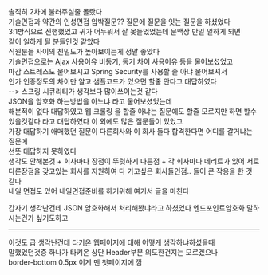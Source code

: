 솔직히 2차에 불러주실줄 몰랐다  
기술면접과 약간의 인성면접 압박질문?? 질문에 질문을 잇는 질문을 하셨었다  
3:1방식으로 진행했었고 귀가 어두워서 잘 못들었었는데 문맥상 만일 일하게 되면  
같이 일하게 될 분들인것 같았다  
직원분들 사이의 친밀도가 높아보이는게 정말 좋았다  
기술면접으로는 Ajax 사용이유 비동기, 동기 차이 사용이유 등을 물어보셨었고  
마감 스트레스도 물어보시고 Spring Security를 사용할 줄 아냐 물어보셔서  
인가 인증정도의 차이만 알고 샘플코드가 있으면 할줄 안다고 대답하였다  
--> 스프링 시큐리티가 생각보다 많이쓰이는것 같다  
JSON을 암호화 하는방법을 아느냐 라고 물어보셨었는데  
해본적이 없다 대답하였고 웹 크롤링 을 할줄 아냐는 질문에도 할줄 모르지만 하면 할수 있을것같다 라고 대답하였다 이 외에도 많은 질문들이 있었고  
가장 대답하기 애매했던 질문이 다른회사와 이 회사 둘다 합격한다면 어디를 갈거냐는 질문에  
선뜻 대답하지 못하였다  
생각도 안해본것 + 회사마다 장점이 뚜렷하게 다른점 + 각 회사마다 메리트가 있어 서로 다른장점을 갖고있는 회사를 지원하여 다 가고싶은 회사들인점.. 들이 큰 작용을 한 것 같다  
내일 면접도 있어 내일면접준비를 하기위해 여기서 글을 마친다  

갑자기 생각난건데 JSON 암호화해서 처리해봤냐라고 하셨었다
엔드포인트암호화 말하시는건가 싶기도하고  

---

이것도 급 생각난건데 타키온 웹페이지에 대해 어떻게 생각하냐하셨을때  
말했었던것중 하나가 타키온 상단 Header부분 의도한건지는 모르겠으나  
border-bottom 0.5px 이게 맨 첫페이지에 깜